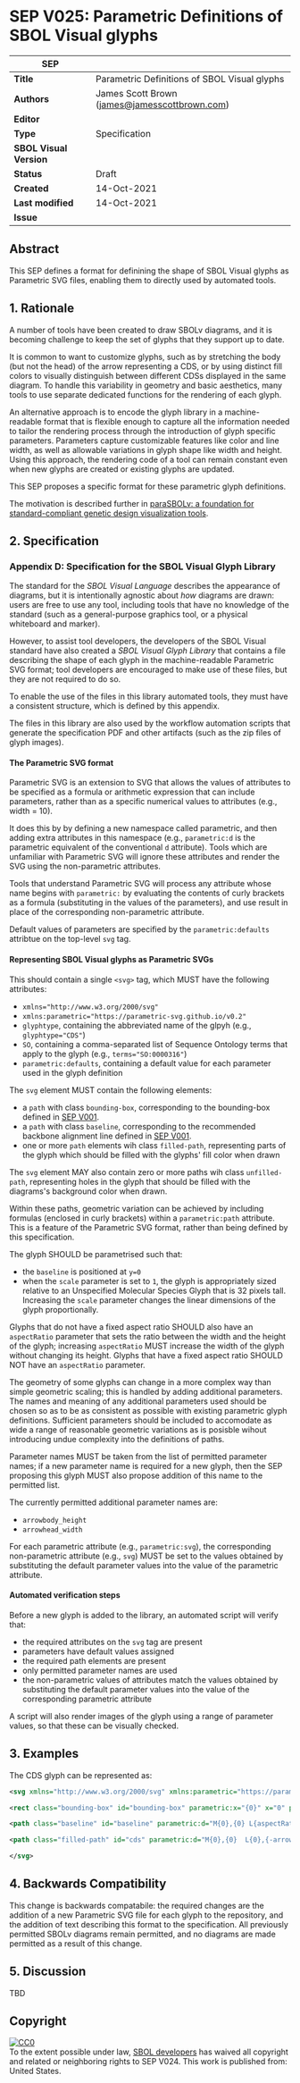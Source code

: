 # SEP V025: Parametric Definitions of SBOL Visual glyphs

| SEP | |
| --- | --- |
| **Title** | Parametric Definitions of SBOL Visual glyphs |
| **Authors** | James Scott Brown (james@jamesscottbrown.com) |
| **Editor** |  |
| **Type** | Specification |
| **SBOL Visual Version** |  |
| **Status** | Draft |
| **Created** | 14-Oct-2021 |
| **Last modified** | 14-Oct-2021 |
| **Issue** |  |


## Abstract

This SEP defines a format for definining the shape of SBOL Visual glyphs as Parametric SVG files, enabling them to directly used by automated tools.

## <a name="rationale"></a> 1. Rationale 

A number of tools have been created to draw SBOLv diagrams, and it is becoming challenge to keep the set of glyphs that they support up to date.

It is common to want to customize glyphs, such as by stretching the body (but not the head) of the arrow representing a CDS, or by using distinct fill colors to visually distinguish between different CDSs displayed in the same diagram. 
To handle this variability in geometry and basic aesthetics, many tools to use separate dedicated functions for the rendering of each glyph.

An alternative approach is to encode the glyph library in a machine-readable format that is flexible enough to capture all the information needed to tailor the rendering process through the introduction of glyph specific parameters. Parameters capture customizable features like color and line width, as well as allowable variations in glyph shape like width and height. Using this approach, the rendering code of a tool can remain constant even when new glyphs are created or existing glyphs are updated.

This SEP proposes a specific format for these parametric glyph definitions.

The motivation is described further in [paraSBOLv: a foundation for standard-compliant genetic design visualization tools](https://academic.oup.com/synbio/advance-article/doi/10.1093/synbio/ysab022/6347203).

## 2. Specification <a name="specification"></a>

### Appendix D: Specification for the SBOL Visual Glyph Library

The standard for the *SBOL Visual Language* describes the appearance of diagrams, but it is intentionally agnostic about *how* diagrams are drawn: users are free to use any tool, including tools that have no knowledge of the standard (such as a general-purpose graphics tool, or a physical whiteboard and marker).

However, to assist tool developers, the developers of the SBOL Visual standard have also created a *SBOL Visual Glyph Library* that contains a file describing the shape of each glyph in the machine-readable Parametric SVG format; tool developers are encouraged to make use of these files, but they are not required to do so.

To enable the use of the files in this library automated tools, they must have a consistent structure, which is defined by this appendix.

The files in this library are also used by the workflow automation scripts that generate the specification PDF and other artifacts (such as the zip files of glyph images).


#### The Parametric SVG format

Parametric SVG is an extension to SVG that allows the values of attributes to be specified as a formula or arithmetic expression that can include parameters, rather than as a specific numerical values to attributes (e.g., width = 10).

It does this by by defining a new namespace called parametric, and then adding extra attributes in this namespace (e.g., `parametric:d` is the parametric equivalent of the conventional `d` attribute). Tools which are unfamiliar with Parametric SVG will ignore these attributes and render the SVG using the non-parametric attributes.

Tools that understand Parametric SVG will process any attribute whose name begins with `parametric:` by evaluating the contents of curly brackets as a formula (substituting in the values of the parameters), and use result in place of the corresponding non-parametric attribute.

Default values of parameters are specified by the `parametric:defaults` attribtue on the top-level `svg` tag.

#### Representing SBOL Visual glyphs as Parametric SVGs

This should contain a single `<svg>` tag, which MUST have the following attributes:

* `xmlns="http://www.w3.org/2000/svg"`
* `xmlns:parametric="https://parametric-svg.github.io/v0.2"`
* `glyphtype`, containing the abbreviated name of the glpyh (e.g., `glyphtype="CDS"`)
* `SO`, containing a comma-separated list of Sequence Ontology terms that apply to the glyph (e.g., `terms="SO:0000316"`)
* `parametric:defaults`, containing a default value for each parameter used in the glyph definition

The `svg` element MUST contain the following elements:

* a `path` with class `bounding-box`, corresponding to the bounding-box defined in [SEP V001](https://github.com/SynBioDex/SBOL-visual/blob/master/SEPs/SEP_V001.md).
* a `path` with class `baseline`, corresponding to the recommended backbone alignment line defined in [SEP V001](https://github.com/SynBioDex/SBOL-visual/blob/master/SEPs/SEP_V001.md).
* one or more `path` elements wih class `filled-path`, representing parts of the glyph which should be filled with the  glyphs' fill color when drawn

The `svg` element MAY also contain zero or more paths wih class `unfilled-path`, representing holes in the glyph that should be filled with the diagrams's background color when drawn.

Within these paths, geometric variation can be achieved by including formulas (enclosed in curly brackets) within a `parametric:path` attribute.
This is a feature of the Parametric SVG format, rather than being defined by this specification.

The glyph SHOULD be parametrised such that:

* the `baseline` is positioned at `y=0`
* when the `scale` parameter is set to `1`, the glyph is appropriately sized relative to an Unspecified Molecular Species Glyph that is 32 pixels tall. Increasing the `scale` parameter changes the linear dimensions of the glyph proportionally.

Glyphs that do not have a fixed aspect ratio SHOULD also have an `aspectRatio` parameter that sets the ratio between the width and the height of the glyph; increasing `aspectRatio` MUST increase the width of the glyph without changing its height.
Glyphs that have a fixed aspect ratio SHOULD NOT have an `aspectRatio` parameter.

The geometry of some glyphs can change in a more complex way than simple geometric scaling; this is handled by adding additional parameters.
The names and meaning of any additional parameters used should be chosen so as to be as consistent as possible with existing parametric glyph definitions.
Sufficient parameters should be included to accomodate as wide a range of reasonable geometric variations as is posisble wihout introducing undue complexity into the definitions of paths.

Parameter names MUST be taken from the list of permitted parameter names; if a new parameter name is required for a new glyph, then the SEP proposing this glyph MUST also propose addition of this name to the permitted list.

The currently permitted additional parameter names are:

* `arrowbody_height`
* `arrowhead_width`

For each parametric attribute (e.g., `parametric:svg`), the corresponding non-parametric attribute (e.g., `svg`) MUST be set to the values obtained by substituting the default parameter values into the value of the parametric attribute.


#### Automated verification steps

Before a new glyph is added to the library, an automated script will verify that:
* the required attributes on the `svg` tag are present
* parameters have default values assigned
* the required path elements are present
* only permitted parameter names are used
* the non-parametric values of attributes match the values obtained by substituting the default parameter values into the value of the corresponding parametric attribute

A script will also render images of the glyph using a range of parameter values, so that these can be visually checked.

## 3. Examples <a name='example'></a>

The CDS glyph can be represented as:


```xml
<svg xmlns="http://www.w3.org/2000/svg" xmlns:parametric="https://parametric-svg.github.io/v0.2" version="1.1" width="100" height="100" glyphtype="CDS" soterms="SO:0000316" parametric:defaults="scale=1;arrowbody_height=15;arrowhead_width=7;defaultWidth=30;defaultHeight=15">

<rect class="bounding-box" id="bounding-box" parametric:x="{0}" x="0" parametric:y="{-defaultHeight*scale/2}" y="14.5" parametric:defaultWidth="{aspectRatio*defaultHeight*scale}" width="34" parametric:defaultHeight="{defaultHeight*scale}" height="21.0" style="fill:none;stroke:rgb(150,150,150);stroke-opacity:0.5;stroke-width:1pt;stroke-linecap:butt;stroke-linejoin:miter;stroke-dasharray:1.5,0.8" />

<path class="baseline" id="baseline" parametric:d="M{0},{0} L{aspectRatio*defaultHeight*scale},{0}" d="M0,25 L34,25" parametric:y="{0}" style="fill:none;stroke:black;stroke-width:1pt" />

<path class="filled-path" id="cds" parametric:d="M{0},{0}  L{0},{-arrowbody_height/2}  L{-arrowhead_width + aspectRatio*defaultHeight*scale},{-arrowbody_height/2}  L{-arrowhead_width + aspectRatio*defaultHeight*scale},{-defaultHeight*scale/2}  L{aspectRatio*defaultHeight*scale},{0}   L{-arrowhead_width + aspectRatio*defaultHeight*scale},{defaultHeight*scale/2}    L{-arrowhead_width + aspectRatio*defaultHeight*scale},{arrowbody_height/2}    L{0},{arrowbody_height/2} Z" d="M2,25 L2,17.5 L26,17.5 L26,17.5 L32,25 L26,32.5 L26,32.5 L2,32.5 Z" style="fill:rgb(230,230,230);fill-rule:nonzero;stroke:black;stroke-width:1pt;stroke-linejoin:miter;stroke-linecap:butt" />

</svg>
```

## <a name='compatibility'></a> 4. Backwards Compatibility

This change is backwards compatabile: the required changes are the addition of a new Parametric SVG file for each glyph to the repository, and the addition of text describing this format to the specification. All previously permitted SBOLv diagrams remain permitted, and no diagrams are made permitted as a result of this change.

## <a name='discussion'></a> 5. Discussion

TBD

## <a name='copyright'></a> Copyright

<p xmlns:dct="http://purl.org/dc/terms/" xmlns:vcard="http://www.w3.org/2001/vcard-rdf/3.0#">
  <a rel="license"
     href="http://creativecommons.org/publicdomain/zero/1.0/">
    <img src="http://i.creativecommons.org/p/zero/1.0/88x31.png" style="border-style: none;" alt="CC0" />
  </a>
  <br />
  To the extent possible under law,
  <a rel="dct:publisher"
     href="sbolstandard.org">
    <span property="dct:title">SBOL developers</span></a>
  has waived all copyright and related or neighboring rights to
  <span property="dct:title">SEP V024</span>.
This work is published from:
<span property="vcard:Country" datatype="dct:ISO3166"
      content="US" about="sbolstandard.org">
  United States</span>.
</p>
